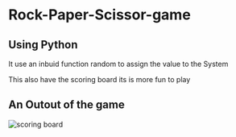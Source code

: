 <H1>Rock-Paper-Scissor-game</H1>
<h2>Using Python</h2>

<p> It use an inbuid function random to assign the value to the System </p>

<p> This also have the scoring board its is more fun to play</p>

<h2> An Outout of the game </h2>

![scoring board](https://github.com/user-attachments/assets/b303c962-4a37-44ab-967e-21b6023c3c41)
